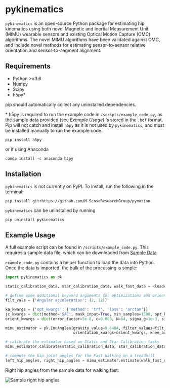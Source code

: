 # pykinematics
``pykinematics`` is an open-source Python package for estimating hip kinematics using both novel Magnetic and Inertial 
Measurement Unit (MIMU) wearable sensors and existing Optical Motion Capture (OMC) algorithms. The novel MIMU algorithms 
have been validated against OMC, and include novel methods for estimating sensor-to-sensor relative orientation and 
sensor-to-segment alignment.

## Requirements

- Python >=3.6
- Numpy
- Scipy
- h5py*

pip should automatically collect any uninstalled dependencies.

\* h5py is required to run the example code in `/scripts/example_code.py`, as the sample data 
provided (see *Example Usage*) is stored in the `.hdf` format. Pip will not catch and install
`h5py` as it is not used by ``pykinematics``, and must be installed manually to run the example code.

```shell script
pip install h5py
```
or if using Anaconda
```shell script
conda install -c anaconda h5py
```

## Installation

``pykinematics`` is not currently on PyPI. To install, run the following in the terminal:

```shell script
pip install git+https://github.com/M-SenseResearchGroup/pymotion
```

``pykinematics`` can be uninstalled by running
```shell script
pip uninstall pykinematics
```

## Example Usage

A full example script can be found in `/scripts/example_code.py`. This requires a sample 
data file, which can be downloaded from [Sample Data](https://www.uvm.edu/~rsmcginn/download/sample_data.h5)

`example_code.py` contains a helper function to load the data into Python.
Once the data is imported, the bulk of the processing is simple:

```python
import pykinematics as pk

static_calibration_data, star_calibration_data, walk_fast_data = <loaded sample data>

# define some additional keyword arguments for optimizations and orientation estimation
filt_vals = {'Angular acceleration': (2, 12)}

ka_kwargs = {'opt_kwargs': {'method': 'trf', 'loss': 'arctan'}}
jc_kwargs = dict(method='SAC', mask_input=True, min_samples=1500, opt_kwargs=dict(loss='arctan'), mask_data='gyr')
orient_kwargs = dict(error_factor=5e-8, c=0.003, N=64, sigma_g=1e-3, sigma_a=6e-3)

mimu_estimator = pk.ImuAngles(gravity_value=9.8404, filter_values=filt_vals, joint_center_kwargs=jc_kwargs,
                              orientation_kwargs=orient_kwargs, knee_axis_kwargs=ka_kwargs)

# calibrate the estimator based on Static and Star Calibration tasks
mimu_estimator.calibrate(static_calibration_data, star_calibration_data)

# compute the hip joint angles for the Fast Walking on a treadmill
left_hip_angles, right_hip_angles = mimu_estimator.estimate(walk_fast_data, return_orientation=False)
```

Right hip angles from the sample data for walking fast:

![Sample right hip angles](https://github.com/M-SenseResearchGroup/pymotion/blob/master/images/sample_data_right_hip_angles.png "Sample right hip joint angles")